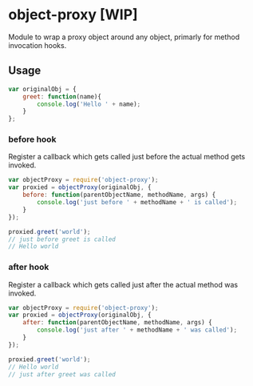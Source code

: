 # object-proxy [WIP]

Module to wrap a proxy object around any object, primarly for method invocation hooks.

## Usage

```js
var originalObj = {
    greet: function(name){
        console.log('Hello ' + name);
    }
};
```

### before hook

Register a callback which gets called just before the actual method gets invoked.

```js
var objectProxy = require('object-proxy');
var proxied = objectProxy(originalObj, {
    before: function(parentObjectName, methodName, args) {
        console.log('just before ' + methodName + ' is called');
    }
});

proxied.greet('world');
// just before greet is called
// Hello world
```

### after hook

Register a callback which gets called just after the actual method was invoked.

```js
var objectProxy = require('object-proxy');
var proxied = objectProxy(originalObj, {
    after: function(parentObjectName, methodName, args) {
        console.log('just after ' + methodName + ' was called');
    }
});

proxied.greet('world');
// Hello world
// just after greet was called
```